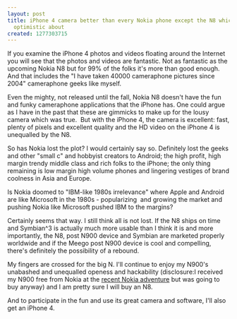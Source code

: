 ```yaml
---
layout: post
title: iPhone 4 camera better than every Nokia phone except the N8 which I remain
  optimistic about
created: 1277303715
---
```

<p>If you examine the iPhone 4 photos and videos floating around the Internet you will see that the photos and videos are fantastic. Not as fantastic as the upcoming Nokia N8 but for 99% of the folks it's more than good enough. And that includes the "I have taken 40000 cameraphone pictures since 2004" cameraphone geeks like myself.</p><p>Even the mighty, not released until the fall, Nokia N8 doesn't have the fun and funky cameraphone applications that the iPhone has. One could argue as I have in the past that these are gimmicks to make up for the lousy camera which was true.&nbsp; But with the iPhone 4, the camera is excellent: fast, plenty of pixels and excellent quality and the HD video on the iPhone 4 is unequalled by the N8.</p><p>So has Nokia lost the plot? I would certainly say so. Definitely lost the geeks and other "small c" and hobbyist creators to Android; the high profit, high margin trendy middle class and rich folks to the iPhone; the only thing remaining is low margin high volume phones and lingering vestiges of brand coolness in Asia and Europe.</p><p>Is Nokia doomed to "IBM-like 1980s irrelevance" where Apple and Android are like Microsoft in the 1980s - popularizing&nbsp; and growing the market and pushing Nokia like Microsoft pushed IBM to the margins?</p><p>Certainly seems that way. I still think all is not lost. If the N8 ships on time and Symbian^3 is actually much more usable than I think it is and more importantly, the N8, post N900 device and Symbian are marketed properly worldwide and if the Meego post N900 device is cool and compelling, there's definitely the possibility of a rebound.</p><p>My fingers are crossed for the big N. I'll continue to enjoy my N900's unabashed and unequalled openess and hackability (disclosure:I received my N900 free from Nokia at the <a href="http://www.blackphoebe.com/msjen/2010/05/the-big-adventure-da.html">recent Nokia adventure</a> but was going to buy anyway) and I am pretty sure I will buy an N8.</p><p>And to participate in the fun and use its great camera and software, I'll also get an iPhone 4.</p>
